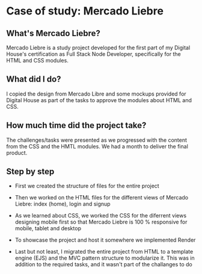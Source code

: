 # Case of study: Mercado Liebre

## What's Mercado Liebre?

Mercado Liebre is a study project developed for the first part of my Digital House's certification as Full Stack Node Developer, specifically for the HTML and CSS modules.

## What did I do?

I copied the design from Mercado Libre and some mockups provided for Digital House as part of the tasks to approve the modules about HTML and CSS.

## How much time did the project take?

The challenges/tasks were presented as we progressed with the content from the CSS and the HMTL modules. We had a month to deliver the final product.

## Step by step

- First we created the structure of files for the entire project

- Then we worked on the HTML files for the different views of Mercado Liebre: index (home), login and signup

- As we learned about CSS, we worked the CSS for the diferrent views designing mobile first so that Mercado Liebre is 100 % responsive for mobile, tablet and desktop

- To showcase the project and host it somewhere we implemented Render

- Last but not least, I migrated the entire project from HTML to a template engine (EJS) and the MVC pattern structure to modularize it. This was in addition to the required tasks, and it wasn't part of the challanges to do